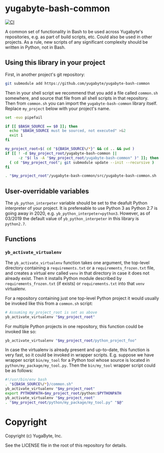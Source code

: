 # yugabyte-bash-common

[![CI](https://github.com/yugabyte/yugabyte-bash-common/workflows/CI/badge.svg)](https://github.com/yugabyte/yugabyte-bash-common/actions?query=workflow%3ACI)

A common set of functionality in Bash to be used across Yugabyte's repositories, e.g. as part of
build scripts, etc. Could also be used in other projects. As a rule, new scripts of any significant
complexity should be written in Python, not in Bash.

## Using this library in your project

First, in another project's git repository:
```bash
git submodule add https://github.com/yugabyte/yugabyte-bash-common
```

Then in your shell script we recommend that you add a file called `common.sh` somewhere, and source
that file from all shell scripts in that repository. Then from `common.sh` you can import the
`yugabyte-bash-common` library itself. Replace `my_project` below with your project's name.

```bash
set -euo pipefail

if [[ $BASH_SOURCE == $0 ]]; then
  echo "$BASH_SOURCE must be sourced, not executed" >&2
  exit 1
fi

my_project_root=$( cd "${BASH_SOURCE%/*}" && cd .. && pwd )
if [[ ! -d $my_project_root/yugabyte-bash-common || 
      -z "$( ls -A "$my_project_root/yugabyte-bash-common" )" ]]; then
  ( cd "$my_project_root"; git submodule update --init --recursive )
fi

. "$my_project_root"/yugabyte-bash-common/src/yugabyte-bash-common.sh

```


## User-overridable variables

The `yb_python_interpeter` variable should be set to the deafult Python interpreter of your
project. It is prefereable to use Python 3 as Python 2.7 is going away in 2020,
e.g. `yb_python_interpeter=python3`. However, as of 03/2019 the default value of
`yb_python_interpeter` in this library is `python2.7`.

## Functions

### `yb_activate_virtualenv`

The `yb_activate_virtualenv` function takes one argument, the top-level directory containing
a `requirements.txt` or a `requirements_frozen.txt` file, and creates a virtual env called
`venv` in that directory in case it does not already exist. Then it installs Python module
described by `requirements_frozen.txt` (if exists) or `requirements.txt` into that `venv`
virtualenv.

For a repository containing just one top-level Python project it would usually be invoked
like this from a `common.sh` script:

```bash
# Assuming my_project_root is set as above
yb_activate_virtualenv "$my_project_root"
```

For multiple Python projects in one repository, this function could be invoked like so:

```bash
yb_activate_virtualenv "$my_project_root/python_project_foo"
```

In case the virtualenv is already present and up-to-date, this function is very fast, so
it could be invoked in wrapper scripts. E.g. suppose we have wrapper script `bin/my_tool`
for a Python tool whose source is located in `python/my_package/my_tool.py`. Then
the `bin/my_tool` wrapper script could be as follows:

```bash
#!/usr/bin/env bash
. "${BASH_SOURCE%/*}/common.sh"
yb_activate_virtualenv "$my_project_root"
export PYTHONPATH=$my_project_root/python:$PYTHONPATH
yb_activate_virtualenv "$my_project_root"
. "$my_project_root/python/my_package/my_tool.py" "$@"
```

# Copyright

Copyright (c) YugaByte, Inc.

See the LICENSE file in the root of this repository for details.

